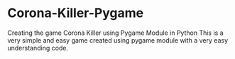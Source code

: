 # Corona-Killer-Pygame
Creating the game Corona Killer using Pygame Module in Python
This is a very simple and easy game created using pygame module with a very easy understanding code.
